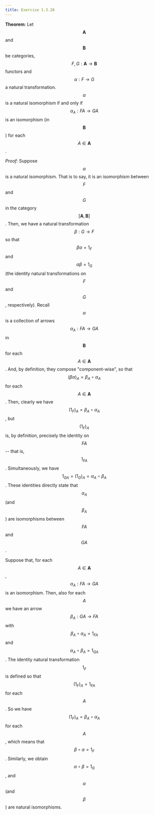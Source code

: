 ```yaml
---
title: Exercise 1.3.26
---
```


**Theorem**:
Let $$\mathbf{A}$$ and $$\mathbf{B}$$ be categories, $$F,G : \mathbf{A} \rightarrow \mathbf{B}$$ functors and $$\alpha : F \rightarrow G$$ a natural transformation.
$$\alpha$$ is a natural isomorphism if and only if $$\alpha_A : FA \rightarrow GA$$ is an isomorphism (in $$\mathbf{B}$$) for each $$A \in \mathbf{A}$$.


*Proof*:
Suppose $$\alpha$$ is a natural isomorphism.
That is to say, it is an isomorphism between $$F$$ and $$G$$ in the category $$[\mathbf{A}, \mathbf{B}]$$.
Then, we have a natural transformation $$\beta : G \rightarrow F$$ so that $$\beta \alpha = 1_F$$ and $$\alpha \beta = 1_G$$ (the identity natural transformations on $$F$$ and $$G$$, respectively).
Recall $$\alpha$$ is a collection of arrows $$\alpha_A : FA \rightarrow GA$$ in $$\mathbf{B}$$ for each $$A \in \mathbf{A}$$.
And, by definition, they compose "component-wise", so that $$(\beta \alpha)_A = \beta_A \circ \alpha_A$$ for each $$A \in \mathbf{A}$$.
Then, clearly we have $$(1_F)_A = \beta_A \circ \alpha_A$$, but $$(1_F)_A$$ is, by definition, precisely the identity on $$FA$$ -- that is, $$1_{FA}$$.
Simultaneously, we have $$1_{GA} = (1_G)_A = \alpha_A \circ \beta_A$$.
These identities directly state that $$\alpha_A$$ (and $$\beta_A$$) are isomorphisms between $$FA$$ and $$GA$$.

Suppose that, for each $$A \in \mathbf{A}$$, $$\alpha_A : FA \rightarrow GA$$ is an isomorphism.
Then, also for each $$A$$ we have an arrow $$\beta_A : GA \rightarrow FA$$ with $$\beta_A \circ \alpha_A = 1_{FA}$$ and $$\alpha_A \circ \beta_A = 1_{GA}$$.
The identity natural transformation $$1_F$$ is defined so that $$(1_F)_A = 1_{FA}$$ for each $$A$$.
So we have $$(1_F)_A = \beta_A \circ \alpha_A$$ for each $$A$$, which means that $$\beta \circ \alpha = 1_F$$.
Similarly, we obtain $$\alpha \circ \beta = 1_G$$, and $$\alpha$$ (and $$\beta$$) are natural isomorphisms.
